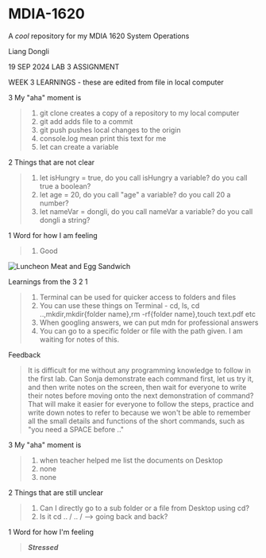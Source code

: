 # MDIA-1620
A *cool* repository for my MDIA 1620 System Operations

Liang Dongli

19 SEP 2024 LAB 3 ASSIGNMENT

WEEK 3 LEARNINGS - these are edited from file in local computer

3 My "aha" moment is

>1. git clone creates a copy of a repository to my local computer
>2. git add adds file to a commit
>3. git push pushes local changes to the origin
>4. console.log mean print this text for me
>5. let can create a variable

2 Things that are not clear

>1. let isHungry = true, do you call isHungry a variable? do you call true a boolean?
>2. let age = 20, do you call "age" a variable? do you call 20 a number?
>3. let nameVar = dongli, do you call nameVar a variable? do you call dongli a string?

1 Word for how I am feeling

>1. Good

![Luncheon Meat and Egg Sandwich](https://static5.orstatic.com/userphoto2/photo/1V/1H65/0AI3RWDED90B3699005BEEpx.jpg)

Learnings from the 3 2 1 
>1. Terminal can be used for quicker access to folders and files
>2. You can use these things on Terminal - cd, ls, cd ..,mkdir,mkdir{folder name},rm -rf{folder name},touch text.pdf etc
>3. When googling answers, we can put mdn for professional answers
>4. You can go to a specific folder or file with the path given. I am waiting for notes of this.

Feedback
> It is difficult for me without any programming knowledge to follow in the first lab. Can Sonja demonstrate each command first, let us try it, and then write notes on the screen, then wait for everyone to write their notes before moving onto the next demonstration of command? That will make it easier for everyone to follow the steps, practice and write down notes to refer to because we won't be able to remember all the small details and functions of the short commands, such as "you need a SPACE before .."


3  My "aha" moment is 
>1. when teacher helped me list the documents on Desktop
>2. none
>3. none
   
2  Things that are still unclear
>1. Can I directly go to a sub folder or a file from Desktop using cd?
>2. Is it cd .. / .. /  --> going back and back?
   
1  Word for how I'm feeling
>***Stressed***




